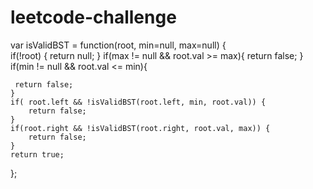 # leetcode-challenge

var isValidBST = function(root, min=null, max=null) {    
    if(!root)
    {
        return null;
    }
    if(max != null && root.val >= max){
        return false;
    }
    if(min != null && root.val <= min){
        
     return false;
    }
    if( root.left && !isValidBST(root.left, min, root.val)) {
        return false;
    }
    if(root.right && !isValidBST(root.right, root.val, max)) {
        return false;
    }
    return true;
    
};
